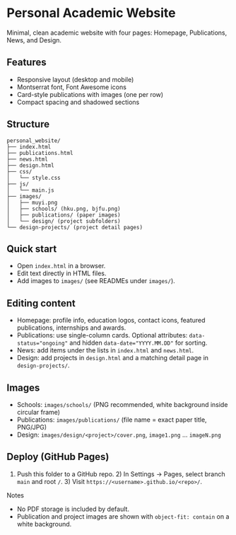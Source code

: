 # Personal Academic Website

Minimal, clean academic website with four pages: Homepage, Publications, News, and Design.

## Features
- Responsive layout (desktop and mobile)
- Montserrat font, Font Awesome icons
- Card-style publications with images (one per row)
- Compact spacing and shadowed sections

## Structure
```
personal_website/
├── index.html
├── publications.html
├── news.html
├── design.html
├── css/
│   └── style.css
├── js/
│   └── main.js
├── images/
│   ├── muyi.png
│   ├── schools/ (hku.png, bjfu.png)
│   ├── publications/ (paper images)
│   └── design/ (project subfolders)
└── design-projects/ (project detail pages)
```

## Quick start
- Open `index.html` in a browser.
- Edit text directly in HTML files.
- Add images to `images/` (see READMEs under `images/`).

## Editing content
- Homepage: profile info, education logos, contact icons, featured publications, internships and awards.
- Publications: use single-column cards. Optional attributes: `data-status="ongoing"` and hidden `data-date="YYYY.MM.DD"` for sorting.
- News: add items under the lists in `index.html` and `news.html`.
- Design: add projects in `design.html` and a matching detail page in `design-projects/`.

## Images
- Schools: `images/schools/` (PNG recommended, white background inside circular frame)
- Publications: `images/publications/` (file name = exact paper title, PNG/JPG)
- Design: `images/design/<project>/cover.png`, `image1.png` ... `imageN.png`

## Deploy (GitHub Pages)
1) Push this folder to a GitHub repo. 2) In Settings → Pages, select branch `main` and root `/`. 3) Visit `https://<username>.github.io/<repo>/`.

Notes
- No PDF storage is included by default.
- Publication and project images are shown with `object-fit: contain` on a white background.
